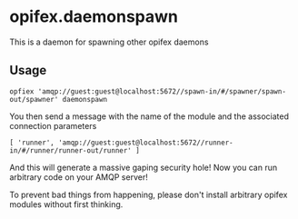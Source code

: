 opifex.daemonspawn
==================

This is a daemon for spawning other opifex daemons

Usage
-----

	opfiex 'amqp://guest:guest@localhost:5672//spawn-in/#/spawner/spawn-out/spawner' daemonspawn

You then send a message with the name of the module and the associated connection parameters

	[ 'runner', 'amqp://guest:guest@localhost:5672//runner-in/#/runner/runner-out/runner' ]

And this will generate a massive gaping security hole!  Now you can run arbitrary code on your AMQP server!

To prevent bad things from happening, please don't install arbitrary opifex modules without first thinking.

	

